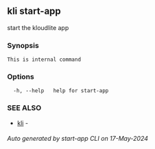 ## kli start-app

start the kloudlite app

### Synopsis

```
This is internal command
```

### Options

```
  -h, --help   help for start-app
```

### SEE ALSO

* [kli](kli.md)  - 

###### Auto generated by start-app CLI on 17-May-2024
